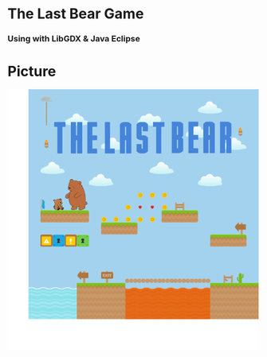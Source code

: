 # The Last Bear Game

### Using with LibGDX & Java Eclipse

# Picture
![alt text](core/assets/mapIntro.png)

